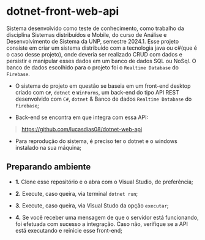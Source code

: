 ﻿# dotnet-front-web-api

Sistema desenvolvido como teste de conhecimento, como trabalho da disciplina Sistemas distribuídos e Mobile, do curso de Análise e Desenvolvimento de Sistema da UNP, semestre 2024.1. Esse projeto consiste em criar um sistema distribuído com a tecnologia java ou c#(que é o caso desse projeto), onde deveria ser realizado CRUD com dados e persistir e manipular esses dados em um banco de dados SQL ou NoSql. O banco de dados escolhido para o projeto foi o `Realtime Database` do `Firebase`.

- O sistema do projeto em questão se baseia em um front-end desktop criado com `C#`, `dotnet` e `WinForms`, um back-end do tipo API REST desenvolvido com `C#`, `dotnet` & Banco de dados `Realtime Database` do `Firebase`;

- Back-end se encontra em que integra com essa API: 
>https://github.com/lucasdias08/dotnet-web-api

- Para reprodução do sistema, é preciso ter o dotnet e o windows instalado na sua máquina; 

## Preparando ambiente

- __1.__ Clone esse repositório e o abra com o Visual Studio, de preferência;

- __2.__ Execute, caso queira, via terminal `dotnet run`;

- __3.__ Execute, caso queira, via Visual Studo da opção `executar`;
  
- __4.__ Se você receber uma mensagem de que o servidor está funcionando, foi efetuada com sucesso a integração. Caso não, verifique se a API está executando e reinicie esse front-end;
